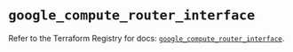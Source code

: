 # `google_compute_router_interface`

Refer to the Terraform Registry for docs: [`google_compute_router_interface`](https://registry.terraform.io/providers/hashicorp/google/6.1.0/docs/resources/compute_router_interface).
